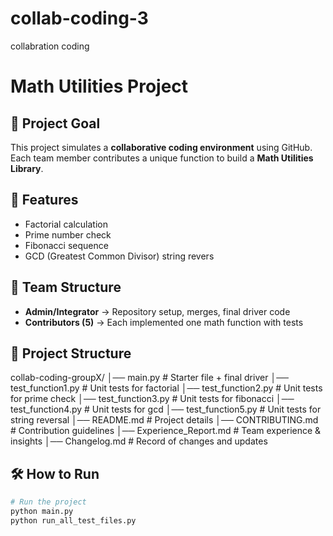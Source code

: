 # collab-coding-3
collabration coding 
# Math Utilities Project

## 📌 Project Goal
This project simulates a **collaborative coding environment** using GitHub.  
Each team member contributes a unique function to build a **Math Utilities Library**.

## 🚀 Features
- Factorial calculation
- Prime number check
- Fibonacci sequence
- GCD (Greatest Common Divisor)
  string revers
## 👥 Team Structure
- **Admin/Integrator** → Repository setup, merges, final driver code
- **Contributors (5)** → Each implemented one math function with tests

## 📂 Project Structure
collab-coding-groupX/
│── main.py              # Starter file + final driver
│── test_function1.py    # Unit tests for factorial
│── test_function2.py    # Unit tests for prime check
│── test_function3.py    # Unit tests for fibonacci
│── test_function4.py    # Unit tests for gcd
│── test_function5.py    # Unit tests for string reversal
│── README.md            # Project details
│── CONTRIBUTING.md      # Contribution guidelines
│── Experience_Report.md # Team experience & insights
│── Changelog.md         # Record of changes and updates

## 🛠️ How to Run
```bash
# Run the project
python main.py
python run_all_test_files.py

